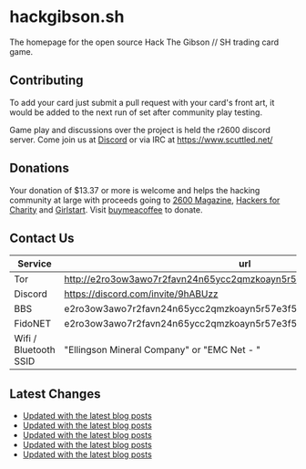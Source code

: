 # hackgibson.sh
The homepage for the open source Hack The Gibson // SH trading card game.


## Contributing

To add your card just submit a pull request with your card's front art, it would be added to the next run of set after community play testing.

Game play and discussions over the project is held the r2600 discord server. Come join us at [Discord](https://discord.com/invite/9hABUzz) or via IRC at https://www.scuttled.net/


## Donations

Your donation of $13.37 or more is welcome and helps the hacking community at large with proceeds going to [2600 Magazine](https://2600.com/), [Hackers for Charity](https://hackersforcharity.org) and [Girlstart](https://girlstart.org).  Visit [buymeacoffee](https://www.buymeacoffee.com/hackgibson.sh) to donate.


## Contact Us

Service | url
-|-
Tor | http://e2ro3ow3awo7r2favn24n65ycc2qmzkoayn5r57e3f56nvjwdcgg32ad.onion
Discord | https://discord.com/invite/9hABUzz
BBS | e2ro3ow3awo7r2favn24n65ycc2qmzkoayn5r57e3f56nvjwdcgg32ad.onion:23
FidoNET | e2ro3ow3awo7r2favn24n65ycc2qmzkoayn5r57e3f56nvjwdcgg32ad.onion:24554
Wifi / Bluetooth SSID | "Ellingson Mineral Company" or "EMC Net - <fidonet address>"

## Latest Changes
<!-- BLOG-POST-LIST:START -->
- [Updated with the latest blog posts](https://github.com/DFW2600/hackgibson.sh/commit/3d0e334f8b5e9e28bc2750052bab414f6875b506)
- [Updated with the latest blog posts](https://github.com/DFW2600/hackgibson.sh/commit/88472660171946e852e8d2a188ec3eb402220400)
- [Updated with the latest blog posts](https://github.com/DFW2600/hackgibson.sh/commit/703b8a9d41fff6fd5c8bb3c25b54ead7e6da35e1)
- [Updated with the latest blog posts](https://github.com/DFW2600/hackgibson.sh/commit/0c0ffb2c5badaf5486a030706bdb05174dd965b9)
- [Updated with the latest blog posts](https://github.com/DFW2600/hackgibson.sh/commit/916d8080c03f5f3fb19f36abdcbf6253360b2746)
<!-- BLOG-POST-LIST:END -->
